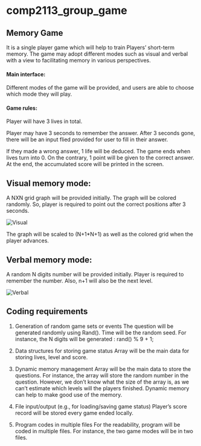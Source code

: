 # comp2113_group_game

## Memory Game

It is a single player game which will help to train Players’ short-term memory. The game may adopt different modes such as visual and verbal with a view to facilitating memory in various perspectives.

#### Main interface:
Different modes of the game will be provided, and users are able to choose which mode they will play.

#### Game rules:
Player will have 3 lives in total. 

Player may have 3 seconds to remember the answer. After 3 seconds gone, there will be an input flied provided for user to fill in their answer.  

If they made a wrong answer, 1 life will be deduced. The game ends when lives turn into 0. On the contrary, 1 point will be given to the correct answer. At the end, the accumulated score will be printed in the screen. 




## Visual memory mode:

A NXN grid graph will be provided initially. The graph will be colored randomly. So, player is required to point out the correct positions after 3 seconds.

![Visual](https://i.imgur.com/jVQXLaM.png)

The graph will be scaled to (N+1*N+1) as well as the colored grid when the player advances.




## Verbal memory mode: 

A random N digits number will be provided initially. Player is required to remember the number. Also, n+1 will also be the next level.

![Verbal](https://i.imgur.com/0cS2pMI.png)




## Coding requirements

1.	Generation of random game sets or events
The question will be generated randomly using Rand(). Time will be the random seed. 
For instance, the N digits will be generated : rand() % 9 + 1;

2.	Data structures for storing game status
Array will be the main data for storing lives, level and score.

3.	Dynamic memory management
Array will be the main data to store the questions. For instance, the array will store the random number in the question. However, we don’t know what the size of the array is, as we can’t estimate which levels will the players finished. Dynamic memory can help to make good use of the memory.  

4.	File input/output (e.g., for loading/saving game status)
Player’s score record will be stored every game ended locally.

5.	Program codes in multiple files
For the readability, program will be coded in multiple files. For instance, the two game modes will be in two files. 





